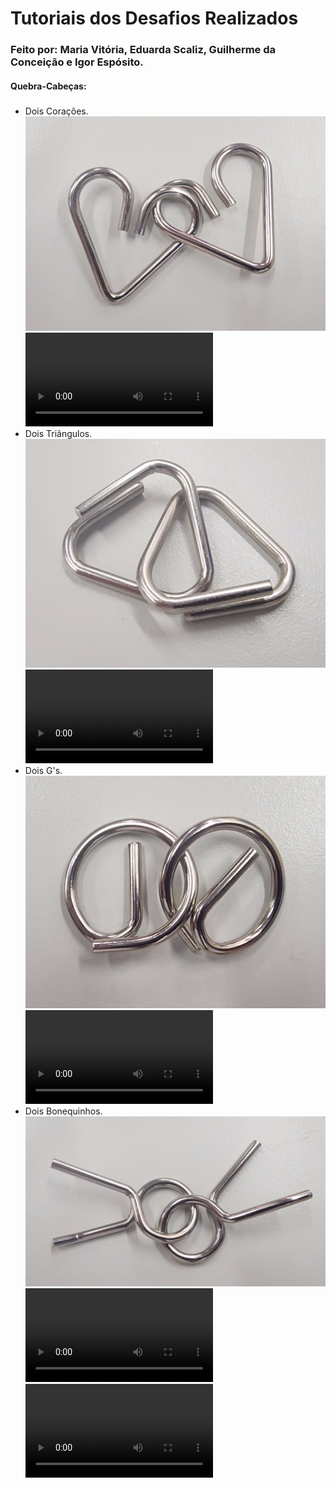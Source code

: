 # Tutoriais dos Desafios Realizados
### Feito por: Maria Vitória, Eduarda Scaliz, Guilherme da Conceição e Igor Espósito.
#### Quebra-Cabeças:

#####
- Dois Corações.
![alt text](Imagens/VideoCapture_20240503-155137.jpg)
<video controls src="Imagens/20240503_145500-1.mp4" title="Title"></video>
- Dois Triângulos.
![alt text](Imagens/VideoCapture_20240503-155154.jpg)
<video controls src="Imagens/20240503_134337-1.mp4" title="Title"></video>
- Dois G's.
![alt text](Imagens/VideoCapture_20240503-155219.jpg)
<video controls src="Imagens/20240503_142818-1.mp4" title="Title"></video>
- Dois Bonequinhos.
![alt text](Imagens/VideoCapture_20240503-155203.jpg)
<video controls src="Imagens/20240503_142137-1.mp4" title="Title"></video>
<video controls src="Imagens/20240503_145750-1.mp4" title="Title"></video>